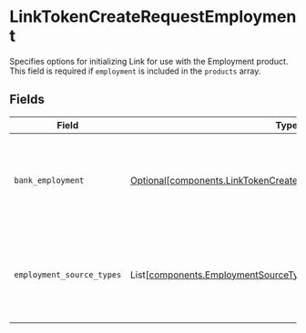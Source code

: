 # LinkTokenCreateRequestEmployment

Specifies options for initializing Link for use with the Employment product. This field is required if `employment` is included in the `products` array.


## Fields

| Field                                                                                                                                                                                                  | Type                                                                                                                                                                                                   | Required                                                                                                                                                                                               | Description                                                                                                                                                                                            |
| ------------------------------------------------------------------------------------------------------------------------------------------------------------------------------------------------------ | ------------------------------------------------------------------------------------------------------------------------------------------------------------------------------------------------------ | ------------------------------------------------------------------------------------------------------------------------------------------------------------------------------------------------------ | ------------------------------------------------------------------------------------------------------------------------------------------------------------------------------------------------------ |
| `bank_employment`                                                                                                                                                                                      | [Optional[components.LinkTokenCreateRequestEmploymentBankIncome]](../../models/shared/linktokencreaterequestemploymentbankincome.md)                                                                   | :heavy_minus_sign:                                                                                                                                                                                     | Specifies options for initializing Link for use with Bank Employment. This field is required if `employment` is included in the `products` array and `bank` is specified in `employment_source_types`. |
| `employment_source_types`                                                                                                                                                                              | List[[components.EmploymentSourceType](../../models/shared/employmentsourcetype.md)]                                                                                                                   | :heavy_minus_sign:                                                                                                                                                                                     | The types of source employment data that users will be permitted to share. Options include `bank` and `payroll`. Currently you can only specify one of these options.                                  |